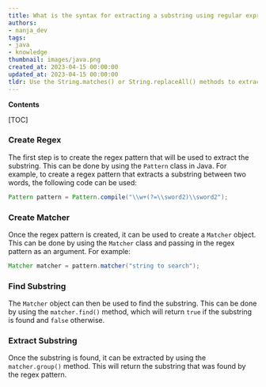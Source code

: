 ```yaml
---
title: What is the syntax for extracting a substring using regular expressions?
authors:
- nanja_dev
tags:
- java
- knowledge
thumbnail: images/java.png
created_at: 2023-04-15 00:00:00
updated_at: 2023-04-15 00:00:00
tldr: Use the String.matches() or String.replaceAll() methods to extract a substring using regex in Java.
---
```


**Contents**

[TOC]

### Create Regex

The first step is to create the regex pattern that will be used to extract the substring. This can be done by using the `Pattern` class in Java. For example, to create a regex pattern that extracts a substring between two words, the following code can be used:

```java
Pattern pattern = Pattern.compile("\\w+(?=\\sword2)\\sword2");
```

### Create Matcher

Once the regex pattern is created, it can be used to create a `Matcher` object. This can be done by using the `Matcher` class and passing in the regex pattern as an argument. For example:

```java
Matcher matcher = pattern.matcher("string to search");
```

### Find Substring

The `Matcher` object can then be used to find the substring. This can be done by using the `matcher.find()` method, which will return `true` if the substring is found and `false` otherwise.

### Extract Substring

Once the substring is found, it can be extracted by using the `matcher.group()` method. This will return the substring that was found by the regex pattern.
